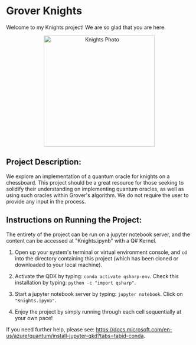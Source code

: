 # Grover Knights

Welcome to my Knights project! We are so glad that you are here.
<div align="center"> 
<img src="https://user-images.githubusercontent.com/42923017/121147835-3d184f00-c80f-11eb-8cc5-a9710f9955fc.png" alt="Knights Photo" width="300">
</div>

## Project Description:
We explore an implementation of a quantum oracle for knights on a chessboard. This project should be a great resource for those seeking to solidify their understanding on implementing quantum oracles, as well as using such oracles within Grover's algorithm. We do not require the user to provide any input in the process.

## Instructions on Running the Project:
The entirety of the project can be run on a jupyter notebook server, and the content can be accessed at "Knights.ipynb" with a Q# Kernel. 

1) Open up your system's terminal or virtual environment console, and `cd` into the directory containing this project (which has been cloned or downloaded to your local machine).

2) Activate the QDK by typing: `conda activate qsharp-env`.
   Check this installation by typing: `python -c "import qsharp"`.

3) Start a jupyter notebook server by typing: `jupyter notebook`.
   Click on `"Knights.ipynb"`.

4) Enjoy the project by simply running through each cell sequentially at your own pace!

If you need further help, please see: https://docs.microsoft.com/en-us/azure/quantum/install-jupyter-qkd?tabs=tabid-conda. 

